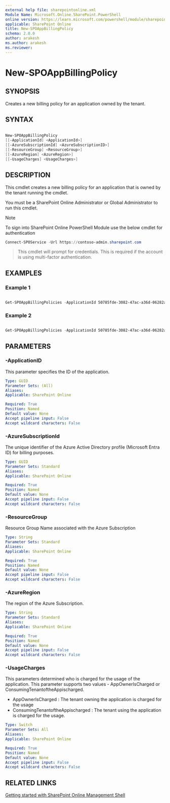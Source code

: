 ```yaml
---
external help file: sharepointonline.xml
Module Name: Microsoft.Online.SharePoint.PowerShell
online version: https://learn.microsoft.com/powershell/module/sharepoint-online/get-spocontainer
applicable: SharePoint Online
title: New-SPOAppBillingPolicy
schema: 2.0.0
author: arakesh
ms.author: arakesh
ms.reviewer:
---
```


# New-SPOAppBillingPolicy

## SYNOPSIS

Creates a new billing policy for an application owned by the tenant.

## SYNTAX

```powershell

New-SPOAppBillingPolicy
[[-ApplicationId] <ApplicationId>]
[[-AzureSubscriptionId] <AzureSubscriptionID>]
[[-ResourceGroup] <ResourceGroup>]
[[-AzureRegion] <AzureRegion>]
[[-UsageCharges] <UsageCharges>]
```

## DESCRIPTION

This cmdlet creates a new billing policy for an application that is owned by the tenant running the cmdlet. 

You must be a SharePoint Online Administrator or Global Administrator to run this cmdlet.

> [!NOTE]
> To sign into SharePoint Online PowerShell Module use the below cmdlet for authentication
> 
```powershell
Connect-SPOService -Url https://contoso-admin.sharepoint.com
```
>This cmdlet will prompt for credentials. This is required if the account is using multi-factor authentication.

## EXAMPLES

### Example 1

```powershell

Get-SPOAppBillingPolicies -ApplicationId 50785fde-3082-47ac-a36d-06282ac5c7da  -AzureSubscriptionId c7170373-eb8d-4984-8cc9-59bcc88c65a0 -ResouceGroup "SPOPAYG" -AzureRegion "Uk-South" -UsageCharges AppOwnerIsCharged

```
### Example 2

```powershell

Get-SPOAppBillingPolicies -ApplicationId 50785fde-3082-47ac-a36d-06282ac5c7da  -AzureSubscriptionId c7170373-eb8d-4984-8cc9-59bcc88c65a0 -ResouceGroup "SPOPAYG" -AzureRegion "Uk-South" -UsageCharges ConsumingTenantOfTheAppisCharged

```
## PARAMETERS

### -ApplicationID

This parameter specifies the ID of the  application.
 
```yaml
Type: GUID
Parameter Sets: (All)
Aliases:
Applicable: SharePoint Online

Required: True
Position: Named
Default value: None
Accept pipeline input: False
Accept wildcard characters: False
```

### -AzureSubscriptionId

The unique identifier of the Azure Active Directory profile (Microsoft Entra ID) for billing purposes.
 
```yaml
Type: GUID
Parameter Sets: Standard
Aliases:
Applicable: SharePoint Online

Required: True
Position: Named
Default value: None
Accept pipeline input: False
Accept wildcard characters: False
```

### -ResourceGroup

Resource Group Name associated with the Azure Subscription
 
```yaml
Type: String
Parameter Sets: Standard
Aliases:
Applicable: SharePoint Online

Required: True
Position: Named
Default value: None
Accept pipeline input: False
Accept wildcard characters: False
```

### -AzureRegion

The region of the Azure Subscription.
 
```yaml
Type: String
Parameter Sets: Standard
Aliases:
Applicable: SharePoint Online

Required: True
Position: Named
Default value: None
Accept pipeline input: False
Accept wildcard characters: False
```

### -UsageCharges

This parameters determined who is charged for the usage of the application. This parameter supports two values  - AppOwnerIsCharged or ConsumingTenantoftheAppischarged.
- AppOwnerIsCharged : The tenant owning the application is charged for the usage
- ConsumingTenantoftheAppischarged : The tenant using the application is charged for the usage.
 
```yaml
Type: Switch
Parameter Sets: All
Aliases:
Applicable: SharePoint Online

Required: True
Position: Named
Default value: None
Accept pipeline input: False
Accept wildcard characters: False
```
## RELATED LINKS

[Getting started with SharePoint Online Management Shell](/powershell/sharepoint/sharepoint-online/connect-sharepoint-online?view=sharepoint-ps)

